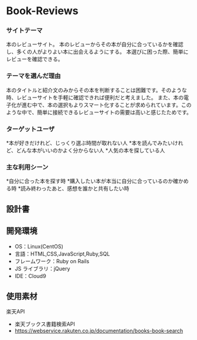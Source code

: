 # Book-Reviews
### サイトテーマ
本のレビューサイト。
本のレビューからその本が自分に合っているかを確認し、多くの人がよりよい本に出会えるようにする。
本選びに困った際、簡単にレビューを確認できる。



### テーマを選んだ理由
本のタイトルと紹介文のみからその本を判断することは困難です。そのような時、レビューサイトを手軽に確認できれば便利だと考えました。
また、本の電子化が進む中で、本の選択もよりスマート化することが求められています。このような中で、簡単に接続できるレビューサイトの需要は高いと感じたためです。


### ターゲットユーザ
*本が好きだけれど、じっくり選ぶ時間が取れない人
*本を読んでみたいけれど、どんな本がいいのかよく分からない人
*人気の本を探している人

### 主な利用シーン
*自分に合った本を探す時
*購入したい本が本当に自分に合っているのか確かめる時
*読み終わったあと、感想を誰かと共有したい時

## 設計書


## 開発環境

- OS：Linux(CentOS)
- 言語：HTML,CSS,JavaScript,Ruby,SQL
- フレームワーク：Ruby on Rails
- JS ライブラリ：jQuery
- IDE：Cloud9

## 使用素材
楽天API
- 楽天ブックス書籍検索API
- https://webservice.rakuten.co.jp/documentation/books-book-search
